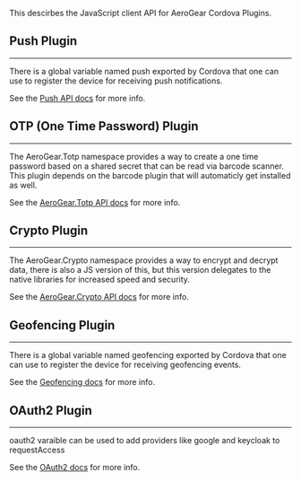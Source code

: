 This descirbes the JavaScript client API for AeroGear Cordova Plugins.

## Push Plugin
- - -

There is a global variable named push exported by Cordova that one can use to register the device for receiving push notifications.

See the [Push API docs](Push.html) for more info.

## OTP (One Time Password) Plugin
- - -

The AeroGear.Totp namespace provides a way to create a one time password based on a shared secret that can be read via barcode scanner. This plugin depends on the barcode plugin that will automaticly get installed as well.

See the [AeroGear.Totp API docs](AeroGear.Totp.html) for more info.

## Crypto Plugin
- - -

The AeroGear.Crypto namespace provides a way to encrypt and decrypt data, there is also a JS version of this, but this version delegates to the native libraries for increased speed and security.

See the [AeroGear.Crypto API docs](AeroGear.Crypto.html) for more info.

## Geofencing Plugin
- - -

There is a global variable named geofencing exported by Cordova that one can use to register the device for receiving geofencing events.

See the [Geofencing docs](geofencing.html) for more info.

## OAuth2 Plugin
- - -

oauth2 varaible can be used to add providers like google and keycloak to requestAccess

See the [OAuth2 docs](Oauth2.html) for more info.